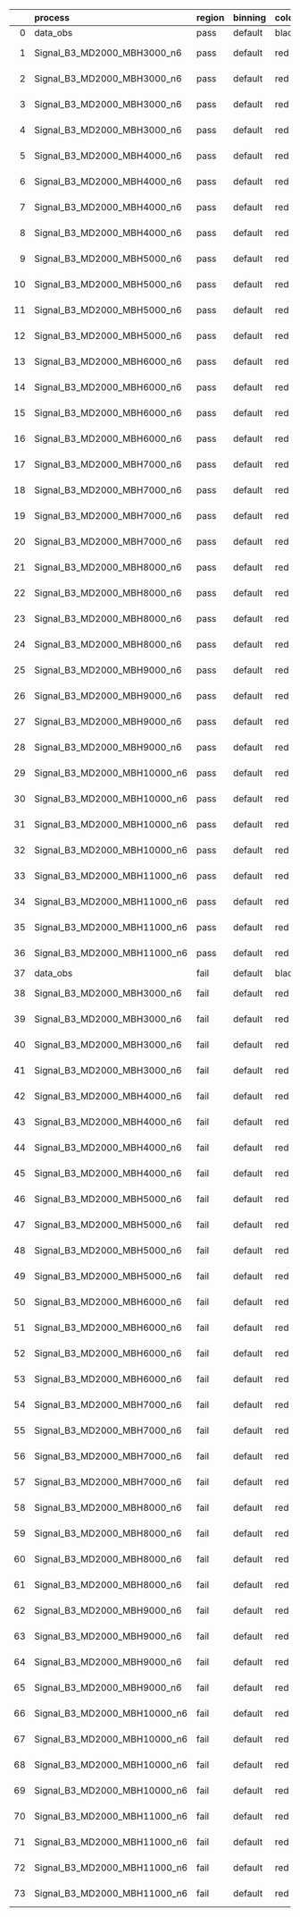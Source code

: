 |    | process                      | region   | binning   | color   | process_type   |   scale | variation   | source_filename                                                       | source_histname    | alias                        | title     |   combine_idx |     lnN |   shapes | syst_type   | direction   | variation_alias   |
|---:|:-----------------------------|:---------|:----------|:--------|:---------------|--------:|:------------|:----------------------------------------------------------------------|:-------------------|:-----------------------------|:----------|--------------:|--------:|---------:|:------------|:------------|:------------------|
|  0 | data_obs                     | pass     | default   | black   | DATA           |       1 | nominal     | ./histograms_for_2DAlphabet_v18//BH_Data.root                         | hpass              | Data                         | Data      |           nan | nan     |      nan | nan         | nan         | nan               |
|  1 | Signal_B3_MD2000_MBH3000_n6  | pass     | default   | red     | SIGNAL         |       1 | lumi        | ./histograms_for_2DAlphabet_v18//BH_Signal_B3_MD2000_MBH3000_n6.root  | hpass              | Signal_B3_MD2000_MBH3000_n6  | BH signal |           nan |   1.016 |      nan | lnN         | nan         | nan               |
|  2 | Signal_B3_MD2000_MBH3000_n6  | pass     | default   | red     | SIGNAL         |       1 | SVM         | ./histograms_for_2DAlphabet_v18//BH_Signal_B3_MD2000_MBH3000_n6.root  | hpass_SVMsyst_up   | Signal_B3_MD2000_MBH3000_n6  | BH signal |           nan | nan     |        1 | shapes      | Up          | SVMsyst           |
|  3 | Signal_B3_MD2000_MBH3000_n6  | pass     | default   | red     | SIGNAL         |       1 | SVM         | ./histograms_for_2DAlphabet_v18//BH_Signal_B3_MD2000_MBH3000_n6.root  | hpass_SVMsyst_down | Signal_B3_MD2000_MBH3000_n6  | BH signal |           nan | nan     |        1 | shapes      | Down        | SVMsyst           |
|  4 | Signal_B3_MD2000_MBH3000_n6  | pass     | default   | red     | SIGNAL         |       1 | nominal     | ./histograms_for_2DAlphabet_v18//BH_Signal_B3_MD2000_MBH3000_n6.root  | hpass              | Signal_B3_MD2000_MBH3000_n6  | BH signal |           nan | nan     |      nan | nan         | nan         | nan               |
|  5 | Signal_B3_MD2000_MBH4000_n6  | pass     | default   | red     | SIGNAL         |       1 | lumi        | ./histograms_for_2DAlphabet_v18//BH_Signal_B3_MD2000_MBH4000_n6.root  | hpass              | Signal_B3_MD2000_MBH4000_n6  | BH signal |           nan |   1.016 |      nan | lnN         | nan         | nan               |
|  6 | Signal_B3_MD2000_MBH4000_n6  | pass     | default   | red     | SIGNAL         |       1 | SVM         | ./histograms_for_2DAlphabet_v18//BH_Signal_B3_MD2000_MBH4000_n6.root  | hpass_SVMsyst_up   | Signal_B3_MD2000_MBH4000_n6  | BH signal |           nan | nan     |        1 | shapes      | Up          | SVMsyst           |
|  7 | Signal_B3_MD2000_MBH4000_n6  | pass     | default   | red     | SIGNAL         |       1 | SVM         | ./histograms_for_2DAlphabet_v18//BH_Signal_B3_MD2000_MBH4000_n6.root  | hpass_SVMsyst_down | Signal_B3_MD2000_MBH4000_n6  | BH signal |           nan | nan     |        1 | shapes      | Down        | SVMsyst           |
|  8 | Signal_B3_MD2000_MBH4000_n6  | pass     | default   | red     | SIGNAL         |       1 | nominal     | ./histograms_for_2DAlphabet_v18//BH_Signal_B3_MD2000_MBH4000_n6.root  | hpass              | Signal_B3_MD2000_MBH4000_n6  | BH signal |           nan | nan     |      nan | nan         | nan         | nan               |
|  9 | Signal_B3_MD2000_MBH5000_n6  | pass     | default   | red     | SIGNAL         |       1 | lumi        | ./histograms_for_2DAlphabet_v18//BH_Signal_B3_MD2000_MBH5000_n6.root  | hpass              | Signal_B3_MD2000_MBH5000_n6  | BH signal |           nan |   1.016 |      nan | lnN         | nan         | nan               |
| 10 | Signal_B3_MD2000_MBH5000_n6  | pass     | default   | red     | SIGNAL         |       1 | SVM         | ./histograms_for_2DAlphabet_v18//BH_Signal_B3_MD2000_MBH5000_n6.root  | hpass_SVMsyst_up   | Signal_B3_MD2000_MBH5000_n6  | BH signal |           nan | nan     |        1 | shapes      | Up          | SVMsyst           |
| 11 | Signal_B3_MD2000_MBH5000_n6  | pass     | default   | red     | SIGNAL         |       1 | SVM         | ./histograms_for_2DAlphabet_v18//BH_Signal_B3_MD2000_MBH5000_n6.root  | hpass_SVMsyst_down | Signal_B3_MD2000_MBH5000_n6  | BH signal |           nan | nan     |        1 | shapes      | Down        | SVMsyst           |
| 12 | Signal_B3_MD2000_MBH5000_n6  | pass     | default   | red     | SIGNAL         |       1 | nominal     | ./histograms_for_2DAlphabet_v18//BH_Signal_B3_MD2000_MBH5000_n6.root  | hpass              | Signal_B3_MD2000_MBH5000_n6  | BH signal |           nan | nan     |      nan | nan         | nan         | nan               |
| 13 | Signal_B3_MD2000_MBH6000_n6  | pass     | default   | red     | SIGNAL         |       1 | lumi        | ./histograms_for_2DAlphabet_v18//BH_Signal_B3_MD2000_MBH6000_n6.root  | hpass              | Signal_B3_MD2000_MBH6000_n6  | BH signal |           nan |   1.016 |      nan | lnN         | nan         | nan               |
| 14 | Signal_B3_MD2000_MBH6000_n6  | pass     | default   | red     | SIGNAL         |       1 | SVM         | ./histograms_for_2DAlphabet_v18//BH_Signal_B3_MD2000_MBH6000_n6.root  | hpass_SVMsyst_up   | Signal_B3_MD2000_MBH6000_n6  | BH signal |           nan | nan     |        1 | shapes      | Up          | SVMsyst           |
| 15 | Signal_B3_MD2000_MBH6000_n6  | pass     | default   | red     | SIGNAL         |       1 | SVM         | ./histograms_for_2DAlphabet_v18//BH_Signal_B3_MD2000_MBH6000_n6.root  | hpass_SVMsyst_down | Signal_B3_MD2000_MBH6000_n6  | BH signal |           nan | nan     |        1 | shapes      | Down        | SVMsyst           |
| 16 | Signal_B3_MD2000_MBH6000_n6  | pass     | default   | red     | SIGNAL         |       1 | nominal     | ./histograms_for_2DAlphabet_v18//BH_Signal_B3_MD2000_MBH6000_n6.root  | hpass              | Signal_B3_MD2000_MBH6000_n6  | BH signal |           nan | nan     |      nan | nan         | nan         | nan               |
| 17 | Signal_B3_MD2000_MBH7000_n6  | pass     | default   | red     | SIGNAL         |       1 | lumi        | ./histograms_for_2DAlphabet_v18//BH_Signal_B3_MD2000_MBH7000_n6.root  | hpass              | Signal_B3_MD2000_MBH7000_n6  | BH signal |           nan |   1.016 |      nan | lnN         | nan         | nan               |
| 18 | Signal_B3_MD2000_MBH7000_n6  | pass     | default   | red     | SIGNAL         |       1 | SVM         | ./histograms_for_2DAlphabet_v18//BH_Signal_B3_MD2000_MBH7000_n6.root  | hpass_SVMsyst_up   | Signal_B3_MD2000_MBH7000_n6  | BH signal |           nan | nan     |        1 | shapes      | Up          | SVMsyst           |
| 19 | Signal_B3_MD2000_MBH7000_n6  | pass     | default   | red     | SIGNAL         |       1 | SVM         | ./histograms_for_2DAlphabet_v18//BH_Signal_B3_MD2000_MBH7000_n6.root  | hpass_SVMsyst_down | Signal_B3_MD2000_MBH7000_n6  | BH signal |           nan | nan     |        1 | shapes      | Down        | SVMsyst           |
| 20 | Signal_B3_MD2000_MBH7000_n6  | pass     | default   | red     | SIGNAL         |       1 | nominal     | ./histograms_for_2DAlphabet_v18//BH_Signal_B3_MD2000_MBH7000_n6.root  | hpass              | Signal_B3_MD2000_MBH7000_n6  | BH signal |           nan | nan     |      nan | nan         | nan         | nan               |
| 21 | Signal_B3_MD2000_MBH8000_n6  | pass     | default   | red     | SIGNAL         |       1 | lumi        | ./histograms_for_2DAlphabet_v18//BH_Signal_B3_MD2000_MBH8000_n6.root  | hpass              | Signal_B3_MD2000_MBH8000_n6  | BH signal |           nan |   1.016 |      nan | lnN         | nan         | nan               |
| 22 | Signal_B3_MD2000_MBH8000_n6  | pass     | default   | red     | SIGNAL         |       1 | SVM         | ./histograms_for_2DAlphabet_v18//BH_Signal_B3_MD2000_MBH8000_n6.root  | hpass_SVMsyst_up   | Signal_B3_MD2000_MBH8000_n6  | BH signal |           nan | nan     |        1 | shapes      | Up          | SVMsyst           |
| 23 | Signal_B3_MD2000_MBH8000_n6  | pass     | default   | red     | SIGNAL         |       1 | SVM         | ./histograms_for_2DAlphabet_v18//BH_Signal_B3_MD2000_MBH8000_n6.root  | hpass_SVMsyst_down | Signal_B3_MD2000_MBH8000_n6  | BH signal |           nan | nan     |        1 | shapes      | Down        | SVMsyst           |
| 24 | Signal_B3_MD2000_MBH8000_n6  | pass     | default   | red     | SIGNAL         |       1 | nominal     | ./histograms_for_2DAlphabet_v18//BH_Signal_B3_MD2000_MBH8000_n6.root  | hpass              | Signal_B3_MD2000_MBH8000_n6  | BH signal |           nan | nan     |      nan | nan         | nan         | nan               |
| 25 | Signal_B3_MD2000_MBH9000_n6  | pass     | default   | red     | SIGNAL         |       1 | lumi        | ./histograms_for_2DAlphabet_v18//BH_Signal_B3_MD2000_MBH9000_n6.root  | hpass              | Signal_B3_MD2000_MBH9000_n6  | BH signal |           nan |   1.016 |      nan | lnN         | nan         | nan               |
| 26 | Signal_B3_MD2000_MBH9000_n6  | pass     | default   | red     | SIGNAL         |       1 | SVM         | ./histograms_for_2DAlphabet_v18//BH_Signal_B3_MD2000_MBH9000_n6.root  | hpass_SVMsyst_up   | Signal_B3_MD2000_MBH9000_n6  | BH signal |           nan | nan     |        1 | shapes      | Up          | SVMsyst           |
| 27 | Signal_B3_MD2000_MBH9000_n6  | pass     | default   | red     | SIGNAL         |       1 | SVM         | ./histograms_for_2DAlphabet_v18//BH_Signal_B3_MD2000_MBH9000_n6.root  | hpass_SVMsyst_down | Signal_B3_MD2000_MBH9000_n6  | BH signal |           nan | nan     |        1 | shapes      | Down        | SVMsyst           |
| 28 | Signal_B3_MD2000_MBH9000_n6  | pass     | default   | red     | SIGNAL         |       1 | nominal     | ./histograms_for_2DAlphabet_v18//BH_Signal_B3_MD2000_MBH9000_n6.root  | hpass              | Signal_B3_MD2000_MBH9000_n6  | BH signal |           nan | nan     |      nan | nan         | nan         | nan               |
| 29 | Signal_B3_MD2000_MBH10000_n6 | pass     | default   | red     | SIGNAL         |       1 | lumi        | ./histograms_for_2DAlphabet_v18//BH_Signal_B3_MD2000_MBH10000_n6.root | hpass              | Signal_B3_MD2000_MBH10000_n6 | BH signal |           nan |   1.016 |      nan | lnN         | nan         | nan               |
| 30 | Signal_B3_MD2000_MBH10000_n6 | pass     | default   | red     | SIGNAL         |       1 | SVM         | ./histograms_for_2DAlphabet_v18//BH_Signal_B3_MD2000_MBH10000_n6.root | hpass_SVMsyst_up   | Signal_B3_MD2000_MBH10000_n6 | BH signal |           nan | nan     |        1 | shapes      | Up          | SVMsyst           |
| 31 | Signal_B3_MD2000_MBH10000_n6 | pass     | default   | red     | SIGNAL         |       1 | SVM         | ./histograms_for_2DAlphabet_v18//BH_Signal_B3_MD2000_MBH10000_n6.root | hpass_SVMsyst_down | Signal_B3_MD2000_MBH10000_n6 | BH signal |           nan | nan     |        1 | shapes      | Down        | SVMsyst           |
| 32 | Signal_B3_MD2000_MBH10000_n6 | pass     | default   | red     | SIGNAL         |       1 | nominal     | ./histograms_for_2DAlphabet_v18//BH_Signal_B3_MD2000_MBH10000_n6.root | hpass              | Signal_B3_MD2000_MBH10000_n6 | BH signal |           nan | nan     |      nan | nan         | nan         | nan               |
| 33 | Signal_B3_MD2000_MBH11000_n6 | pass     | default   | red     | SIGNAL         |       1 | lumi        | ./histograms_for_2DAlphabet_v18//BH_Signal_B3_MD2000_MBH11000_n6.root | hpass              | Signal_B3_MD2000_MBH11000_n6 | BH signal |           nan |   1.016 |      nan | lnN         | nan         | nan               |
| 34 | Signal_B3_MD2000_MBH11000_n6 | pass     | default   | red     | SIGNAL         |       1 | SVM         | ./histograms_for_2DAlphabet_v18//BH_Signal_B3_MD2000_MBH11000_n6.root | hpass_SVMsyst_up   | Signal_B3_MD2000_MBH11000_n6 | BH signal |           nan | nan     |        1 | shapes      | Up          | SVMsyst           |
| 35 | Signal_B3_MD2000_MBH11000_n6 | pass     | default   | red     | SIGNAL         |       1 | SVM         | ./histograms_for_2DAlphabet_v18//BH_Signal_B3_MD2000_MBH11000_n6.root | hpass_SVMsyst_down | Signal_B3_MD2000_MBH11000_n6 | BH signal |           nan | nan     |        1 | shapes      | Down        | SVMsyst           |
| 36 | Signal_B3_MD2000_MBH11000_n6 | pass     | default   | red     | SIGNAL         |       1 | nominal     | ./histograms_for_2DAlphabet_v18//BH_Signal_B3_MD2000_MBH11000_n6.root | hpass              | Signal_B3_MD2000_MBH11000_n6 | BH signal |           nan | nan     |      nan | nan         | nan         | nan               |
| 37 | data_obs                     | fail     | default   | black   | DATA           |       1 | nominal     | ./histograms_for_2DAlphabet_v18//BH_Data.root                         | hfail              | Data                         | Data      |           nan | nan     |      nan | nan         | nan         | nan               |
| 38 | Signal_B3_MD2000_MBH3000_n6  | fail     | default   | red     | SIGNAL         |       1 | lumi        | ./histograms_for_2DAlphabet_v18//BH_Signal_B3_MD2000_MBH3000_n6.root  | hfail              | Signal_B3_MD2000_MBH3000_n6  | BH signal |           nan |   1.016 |      nan | lnN         | nan         | nan               |
| 39 | Signal_B3_MD2000_MBH3000_n6  | fail     | default   | red     | SIGNAL         |       1 | SVM         | ./histograms_for_2DAlphabet_v18//BH_Signal_B3_MD2000_MBH3000_n6.root  | hfail_SVMsyst_up   | Signal_B3_MD2000_MBH3000_n6  | BH signal |           nan | nan     |        1 | shapes      | Up          | SVMsyst           |
| 40 | Signal_B3_MD2000_MBH3000_n6  | fail     | default   | red     | SIGNAL         |       1 | SVM         | ./histograms_for_2DAlphabet_v18//BH_Signal_B3_MD2000_MBH3000_n6.root  | hfail_SVMsyst_down | Signal_B3_MD2000_MBH3000_n6  | BH signal |           nan | nan     |        1 | shapes      | Down        | SVMsyst           |
| 41 | Signal_B3_MD2000_MBH3000_n6  | fail     | default   | red     | SIGNAL         |       1 | nominal     | ./histograms_for_2DAlphabet_v18//BH_Signal_B3_MD2000_MBH3000_n6.root  | hfail              | Signal_B3_MD2000_MBH3000_n6  | BH signal |           nan | nan     |      nan | nan         | nan         | nan               |
| 42 | Signal_B3_MD2000_MBH4000_n6  | fail     | default   | red     | SIGNAL         |       1 | lumi        | ./histograms_for_2DAlphabet_v18//BH_Signal_B3_MD2000_MBH4000_n6.root  | hfail              | Signal_B3_MD2000_MBH4000_n6  | BH signal |           nan |   1.016 |      nan | lnN         | nan         | nan               |
| 43 | Signal_B3_MD2000_MBH4000_n6  | fail     | default   | red     | SIGNAL         |       1 | SVM         | ./histograms_for_2DAlphabet_v18//BH_Signal_B3_MD2000_MBH4000_n6.root  | hfail_SVMsyst_up   | Signal_B3_MD2000_MBH4000_n6  | BH signal |           nan | nan     |        1 | shapes      | Up          | SVMsyst           |
| 44 | Signal_B3_MD2000_MBH4000_n6  | fail     | default   | red     | SIGNAL         |       1 | SVM         | ./histograms_for_2DAlphabet_v18//BH_Signal_B3_MD2000_MBH4000_n6.root  | hfail_SVMsyst_down | Signal_B3_MD2000_MBH4000_n6  | BH signal |           nan | nan     |        1 | shapes      | Down        | SVMsyst           |
| 45 | Signal_B3_MD2000_MBH4000_n6  | fail     | default   | red     | SIGNAL         |       1 | nominal     | ./histograms_for_2DAlphabet_v18//BH_Signal_B3_MD2000_MBH4000_n6.root  | hfail              | Signal_B3_MD2000_MBH4000_n6  | BH signal |           nan | nan     |      nan | nan         | nan         | nan               |
| 46 | Signal_B3_MD2000_MBH5000_n6  | fail     | default   | red     | SIGNAL         |       1 | lumi        | ./histograms_for_2DAlphabet_v18//BH_Signal_B3_MD2000_MBH5000_n6.root  | hfail              | Signal_B3_MD2000_MBH5000_n6  | BH signal |           nan |   1.016 |      nan | lnN         | nan         | nan               |
| 47 | Signal_B3_MD2000_MBH5000_n6  | fail     | default   | red     | SIGNAL         |       1 | SVM         | ./histograms_for_2DAlphabet_v18//BH_Signal_B3_MD2000_MBH5000_n6.root  | hfail_SVMsyst_up   | Signal_B3_MD2000_MBH5000_n6  | BH signal |           nan | nan     |        1 | shapes      | Up          | SVMsyst           |
| 48 | Signal_B3_MD2000_MBH5000_n6  | fail     | default   | red     | SIGNAL         |       1 | SVM         | ./histograms_for_2DAlphabet_v18//BH_Signal_B3_MD2000_MBH5000_n6.root  | hfail_SVMsyst_down | Signal_B3_MD2000_MBH5000_n6  | BH signal |           nan | nan     |        1 | shapes      | Down        | SVMsyst           |
| 49 | Signal_B3_MD2000_MBH5000_n6  | fail     | default   | red     | SIGNAL         |       1 | nominal     | ./histograms_for_2DAlphabet_v18//BH_Signal_B3_MD2000_MBH5000_n6.root  | hfail              | Signal_B3_MD2000_MBH5000_n6  | BH signal |           nan | nan     |      nan | nan         | nan         | nan               |
| 50 | Signal_B3_MD2000_MBH6000_n6  | fail     | default   | red     | SIGNAL         |       1 | lumi        | ./histograms_for_2DAlphabet_v18//BH_Signal_B3_MD2000_MBH6000_n6.root  | hfail              | Signal_B3_MD2000_MBH6000_n6  | BH signal |           nan |   1.016 |      nan | lnN         | nan         | nan               |
| 51 | Signal_B3_MD2000_MBH6000_n6  | fail     | default   | red     | SIGNAL         |       1 | SVM         | ./histograms_for_2DAlphabet_v18//BH_Signal_B3_MD2000_MBH6000_n6.root  | hfail_SVMsyst_up   | Signal_B3_MD2000_MBH6000_n6  | BH signal |           nan | nan     |        1 | shapes      | Up          | SVMsyst           |
| 52 | Signal_B3_MD2000_MBH6000_n6  | fail     | default   | red     | SIGNAL         |       1 | SVM         | ./histograms_for_2DAlphabet_v18//BH_Signal_B3_MD2000_MBH6000_n6.root  | hfail_SVMsyst_down | Signal_B3_MD2000_MBH6000_n6  | BH signal |           nan | nan     |        1 | shapes      | Down        | SVMsyst           |
| 53 | Signal_B3_MD2000_MBH6000_n6  | fail     | default   | red     | SIGNAL         |       1 | nominal     | ./histograms_for_2DAlphabet_v18//BH_Signal_B3_MD2000_MBH6000_n6.root  | hfail              | Signal_B3_MD2000_MBH6000_n6  | BH signal |           nan | nan     |      nan | nan         | nan         | nan               |
| 54 | Signal_B3_MD2000_MBH7000_n6  | fail     | default   | red     | SIGNAL         |       1 | lumi        | ./histograms_for_2DAlphabet_v18//BH_Signal_B3_MD2000_MBH7000_n6.root  | hfail              | Signal_B3_MD2000_MBH7000_n6  | BH signal |           nan |   1.016 |      nan | lnN         | nan         | nan               |
| 55 | Signal_B3_MD2000_MBH7000_n6  | fail     | default   | red     | SIGNAL         |       1 | SVM         | ./histograms_for_2DAlphabet_v18//BH_Signal_B3_MD2000_MBH7000_n6.root  | hfail_SVMsyst_up   | Signal_B3_MD2000_MBH7000_n6  | BH signal |           nan | nan     |        1 | shapes      | Up          | SVMsyst           |
| 56 | Signal_B3_MD2000_MBH7000_n6  | fail     | default   | red     | SIGNAL         |       1 | SVM         | ./histograms_for_2DAlphabet_v18//BH_Signal_B3_MD2000_MBH7000_n6.root  | hfail_SVMsyst_down | Signal_B3_MD2000_MBH7000_n6  | BH signal |           nan | nan     |        1 | shapes      | Down        | SVMsyst           |
| 57 | Signal_B3_MD2000_MBH7000_n6  | fail     | default   | red     | SIGNAL         |       1 | nominal     | ./histograms_for_2DAlphabet_v18//BH_Signal_B3_MD2000_MBH7000_n6.root  | hfail              | Signal_B3_MD2000_MBH7000_n6  | BH signal |           nan | nan     |      nan | nan         | nan         | nan               |
| 58 | Signal_B3_MD2000_MBH8000_n6  | fail     | default   | red     | SIGNAL         |       1 | lumi        | ./histograms_for_2DAlphabet_v18//BH_Signal_B3_MD2000_MBH8000_n6.root  | hfail              | Signal_B3_MD2000_MBH8000_n6  | BH signal |           nan |   1.016 |      nan | lnN         | nan         | nan               |
| 59 | Signal_B3_MD2000_MBH8000_n6  | fail     | default   | red     | SIGNAL         |       1 | SVM         | ./histograms_for_2DAlphabet_v18//BH_Signal_B3_MD2000_MBH8000_n6.root  | hfail_SVMsyst_up   | Signal_B3_MD2000_MBH8000_n6  | BH signal |           nan | nan     |        1 | shapes      | Up          | SVMsyst           |
| 60 | Signal_B3_MD2000_MBH8000_n6  | fail     | default   | red     | SIGNAL         |       1 | SVM         | ./histograms_for_2DAlphabet_v18//BH_Signal_B3_MD2000_MBH8000_n6.root  | hfail_SVMsyst_down | Signal_B3_MD2000_MBH8000_n6  | BH signal |           nan | nan     |        1 | shapes      | Down        | SVMsyst           |
| 61 | Signal_B3_MD2000_MBH8000_n6  | fail     | default   | red     | SIGNAL         |       1 | nominal     | ./histograms_for_2DAlphabet_v18//BH_Signal_B3_MD2000_MBH8000_n6.root  | hfail              | Signal_B3_MD2000_MBH8000_n6  | BH signal |           nan | nan     |      nan | nan         | nan         | nan               |
| 62 | Signal_B3_MD2000_MBH9000_n6  | fail     | default   | red     | SIGNAL         |       1 | lumi        | ./histograms_for_2DAlphabet_v18//BH_Signal_B3_MD2000_MBH9000_n6.root  | hfail              | Signal_B3_MD2000_MBH9000_n6  | BH signal |           nan |   1.016 |      nan | lnN         | nan         | nan               |
| 63 | Signal_B3_MD2000_MBH9000_n6  | fail     | default   | red     | SIGNAL         |       1 | SVM         | ./histograms_for_2DAlphabet_v18//BH_Signal_B3_MD2000_MBH9000_n6.root  | hfail_SVMsyst_up   | Signal_B3_MD2000_MBH9000_n6  | BH signal |           nan | nan     |        1 | shapes      | Up          | SVMsyst           |
| 64 | Signal_B3_MD2000_MBH9000_n6  | fail     | default   | red     | SIGNAL         |       1 | SVM         | ./histograms_for_2DAlphabet_v18//BH_Signal_B3_MD2000_MBH9000_n6.root  | hfail_SVMsyst_down | Signal_B3_MD2000_MBH9000_n6  | BH signal |           nan | nan     |        1 | shapes      | Down        | SVMsyst           |
| 65 | Signal_B3_MD2000_MBH9000_n6  | fail     | default   | red     | SIGNAL         |       1 | nominal     | ./histograms_for_2DAlphabet_v18//BH_Signal_B3_MD2000_MBH9000_n6.root  | hfail              | Signal_B3_MD2000_MBH9000_n6  | BH signal |           nan | nan     |      nan | nan         | nan         | nan               |
| 66 | Signal_B3_MD2000_MBH10000_n6 | fail     | default   | red     | SIGNAL         |       1 | lumi        | ./histograms_for_2DAlphabet_v18//BH_Signal_B3_MD2000_MBH10000_n6.root | hfail              | Signal_B3_MD2000_MBH10000_n6 | BH signal |           nan |   1.016 |      nan | lnN         | nan         | nan               |
| 67 | Signal_B3_MD2000_MBH10000_n6 | fail     | default   | red     | SIGNAL         |       1 | SVM         | ./histograms_for_2DAlphabet_v18//BH_Signal_B3_MD2000_MBH10000_n6.root | hfail_SVMsyst_up   | Signal_B3_MD2000_MBH10000_n6 | BH signal |           nan | nan     |        1 | shapes      | Up          | SVMsyst           |
| 68 | Signal_B3_MD2000_MBH10000_n6 | fail     | default   | red     | SIGNAL         |       1 | SVM         | ./histograms_for_2DAlphabet_v18//BH_Signal_B3_MD2000_MBH10000_n6.root | hfail_SVMsyst_down | Signal_B3_MD2000_MBH10000_n6 | BH signal |           nan | nan     |        1 | shapes      | Down        | SVMsyst           |
| 69 | Signal_B3_MD2000_MBH10000_n6 | fail     | default   | red     | SIGNAL         |       1 | nominal     | ./histograms_for_2DAlphabet_v18//BH_Signal_B3_MD2000_MBH10000_n6.root | hfail              | Signal_B3_MD2000_MBH10000_n6 | BH signal |           nan | nan     |      nan | nan         | nan         | nan               |
| 70 | Signal_B3_MD2000_MBH11000_n6 | fail     | default   | red     | SIGNAL         |       1 | lumi        | ./histograms_for_2DAlphabet_v18//BH_Signal_B3_MD2000_MBH11000_n6.root | hfail              | Signal_B3_MD2000_MBH11000_n6 | BH signal |           nan |   1.016 |      nan | lnN         | nan         | nan               |
| 71 | Signal_B3_MD2000_MBH11000_n6 | fail     | default   | red     | SIGNAL         |       1 | SVM         | ./histograms_for_2DAlphabet_v18//BH_Signal_B3_MD2000_MBH11000_n6.root | hfail_SVMsyst_up   | Signal_B3_MD2000_MBH11000_n6 | BH signal |           nan | nan     |        1 | shapes      | Up          | SVMsyst           |
| 72 | Signal_B3_MD2000_MBH11000_n6 | fail     | default   | red     | SIGNAL         |       1 | SVM         | ./histograms_for_2DAlphabet_v18//BH_Signal_B3_MD2000_MBH11000_n6.root | hfail_SVMsyst_down | Signal_B3_MD2000_MBH11000_n6 | BH signal |           nan | nan     |        1 | shapes      | Down        | SVMsyst           |
| 73 | Signal_B3_MD2000_MBH11000_n6 | fail     | default   | red     | SIGNAL         |       1 | nominal     | ./histograms_for_2DAlphabet_v18//BH_Signal_B3_MD2000_MBH11000_n6.root | hfail              | Signal_B3_MD2000_MBH11000_n6 | BH signal |           nan | nan     |      nan | nan         | nan         | nan               |